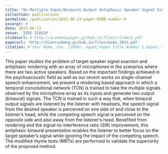 ```yaml
---
title: "On Multiple-Input/Binaural-Output Antiphasic Speaker Signal Extraction"
collection: publications
permalink: /publication/2023-06-13-paper-MIBO-number-4
excerpt: #''
date: 2023-06-13
venue: 'IEEE ICASSP '
slidesurl: #'http://academicpages.github.io/files/slides1.pdf'
paperurl: 'http://XianruiWang.github.io/files/mibo_2023.pdf'
citation: #'Your Name, You. (2009). &quot;Paper Title Number 1.&quot; <i>Journal 1</i>. 1(1).'
---
```


This paper studies the problem of target speaker signal exaction and antiphasic rendering with an array of microphones in the scenarios where there are two active speakers. Based on the important findings achieved in the psychoacoustic field as well as our recent works on single-channel speech enhancement, we present a rendering based approach in which a temporal convolutional network (TCN) is trained to take the multiple signals observed by the microphone array as its inputs and generate two output (binaural) signals. The TCN is trained in such a way that, when binaural output signals are listened by the listener with headsets, the speech signal from the desired speaker is perceived on one side of and close to the listener’s head, while the competing speech signal is perceived on the opposite side and also away from the listener’s head. Benefited from rendering and the signal-to-interference ratio (SIR) improvement, this antiphasic binaural presentation enables the listener to better focus on the target speaker’s signal while ignoring the impact of the competing speech. The modified rhyme tests (MRTs) are performed to validate the superiority of the proposed method.
